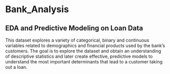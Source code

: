 # Bank_Analysis
## EDA and Predictive Modeling on Loan Data
  
This dataset explores a variety of categorical, binary and continuous variables related to demographics and financial products used by the bank’s customers. The goal is to explore the dataset and obtain an understanding of descriptive statistics and later create effective, predictive models to understand the most important determinants that lead to a customer taking out a loan.
